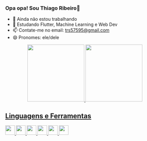 ### Opa opa! Sou Thiago Ribeiro👋


- 🔭 Ainda não estou trabalhando
- 🌱 Estudando Flutter, Machine Learning e Web Dev
- 📫 Contate-me no email: trs57595@gmail.com
- 😄 Pronomes: ele/dele

<div align="center">
  <a href="https://github.com/ThiagoORuby">
  <img height="180em" src="https://github-readme-stats.vercel.app/api?username=ThiagoORuby&show_icons=true&theme=dracula&include_all_commits=true&count_private=true"/>
  <img height="180em" src="https://github-readme-stats.vercel.app/api/top-langs/?username=ThiagoORuby&layout=compact&langs_count=7&theme=dracula"/>
</div>



## Linguagens e Ferramentas 
<code><img height="30" src="https://img.shields.io/badge/Python-3776AB?style=for-the-badge&logo=python&logoColor=white"></code>
<code><img height="30" src="https://img.shields.io/badge/CSS3-1572B6?style=for-the-badge&logo=css3&logoColor=white"></code>
<code><img height="30" src="https://img.shields.io/badge/JavaScript-F7DF1E?style=for-the-badge&logo=javascript&logoColor=black"></code>
<code><img height="30" src="https://img.shields.io/badge/Git-F05032?style=for-the-badge&logo=git&logoColor=white"></code>
<code><img height="30" src="https://img.shields.io/badge/Visual_Studio_Code-0078D4?style=for-the-badge&logo=visual%20studio%20code&logoColor=white"></code>
<code><img height="30" src="https://img.shields.io/badge/Figma-F24E1E?style=for-the-badge&logo=figma&logoColor=white"></code>
